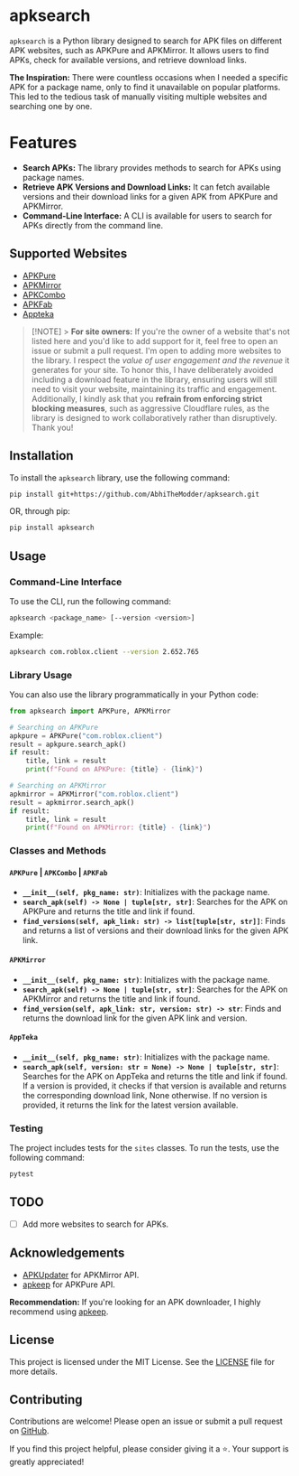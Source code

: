# apksearch

`apksearch` is a Python library designed to search for APK files on different APK websites, such as APKPure and APKMirror. It allows users to find APKs, check for available versions, and retrieve download links.

**The Inspiration:**
There were countless occasions when I needed a specific APK for a package name, only to find it unavailable on popular platforms. This led to the tedious task of manually visiting multiple websites and searching one by one.

# Features

- **Search APKs:** The library provides methods to search for APKs using package names.
- **Retrieve APK Versions and Download Links:** It can fetch available versions and their download links for a given APK from APKPure and APKMirror.
- **Command-Line Interface:** A CLI is available for users to search for APKs directly from the command line.

## Supported Websites

- [APKPure](https://apkpure.net/)
- [APKMirror](https://www.apkmirror.com/)
- [APKCombo](https://apkcombo.app/)
- [APKFab](https://apkfab.com/)
- [Appteka](https://appteka.store/)

> [!NOTE] > **For site owners:**
> If you're the owner of a website that's not listed here and you'd like to add support for it, feel free to open an issue or submit a pull request. I'm open to adding more websites to the library.
> I respect the _value of user engagement and the revenue_ it generates for your site. To honor this, I have deliberately avoided including a download feature in the library, ensuring users will still need to visit your website, maintaining its traffic and engagement.
> Additionally, I kindly ask that you **refrain from enforcing strict blocking measures**, such as aggressive Cloudflare rules, as the library is designed to work collaboratively rather than disruptively. Thank you!

## Installation

To install the `apksearch` library, use the following command:

```sh
pip install git+https://github.com/AbhiTheModder/apksearch.git
```

OR, through pip:

```sh
pip install apksearch
```

## Usage

### Command-Line Interface

To use the CLI, run the following command:

```sh
apksearch <package_name> [--version <version>]
```

Example:

```sh
apksearch com.roblox.client --version 2.652.765
```

### Library Usage

You can also use the library programmatically in your Python code:

```python
from apksearch import APKPure, APKMirror

# Searching on APKPure
apkpure = APKPure("com.roblox.client")
result = apkpure.search_apk()
if result:
    title, link = result
    print(f"Found on APKPure: {title} - {link}")

# Searching on APKMirror
apkmirror = APKMirror("com.roblox.client")
result = apkmirror.search_apk()
if result:
    title, link = result
    print(f"Found on APKMirror: {title} - {link}")
```

### Classes and Methods

#### `APKPure` | `APKCombo` | `APKFab`

- **`__init__(self, pkg_name: str)`**: Initializes with the package name.
- **`search_apk(self) -> None | tuple[str, str]`**: Searches for the APK on APKPure and returns the title and link if found.
- **`find_versions(self, apk_link: str) -> list[tuple[str, str]]`**: Finds and returns a list of versions and their download links for the given APK link.

#### `APKMirror`

- **`__init__(self, pkg_name: str)`**: Initializes with the package name.
- **`search_apk(self) -> None | tuple[str, str]`**: Searches for the APK on APKMirror and returns the title and link if found.
- **`find_version(self, apk_link: str, version: str) -> str`**: Finds and returns the download link for the given APK link and version.

#### `AppTeka`

- **`__init__(self, pkg_name: str)`**: Initializes with the package name.
- **`search_apk(self, version: str = None) -> None | tuple[str, str]`**: Searches for the APK on AppTeka and returns the title and link if found. If a version is provided, it checks if that version is available and returns the corresponding download link, None otherwise. If no version is provided, it returns the link for the latest version available.

### Testing

The project includes tests for the `sites` classes. To run the tests, use the following command:

```sh
pytest
```

## TODO

- [ ] Add more websites to search for APKs.

## Acknowledgements

- [APKUpdater](https://github.com/rumboalla/apkupdater) for APKMirror API.
- [apkeep](https://github.com/EFForg/apkeep) for APKPure API.

**Recommendation:** If you're looking for an APK downloader, I highly recommend using [apkeep](https://github.com/EFForg/apkeep).

## License

This project is licensed under the MIT License. See the [LICENSE](https://github.com/AbhiTheModder/apksearch/blob/main/LICENSE) file for more details.

## Contributing

Contributions are welcome! Please open an issue or submit a pull request on [GitHub](https://github.com/AbhiTheModder/apksearch).

If you find this project helpful, please consider giving it a ⭐. Your support is greatly appreciated!
